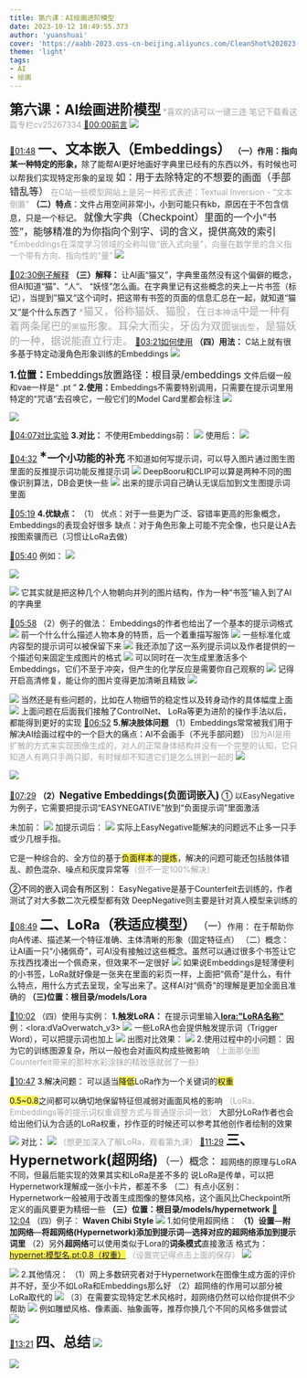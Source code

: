 ```yaml
---
title: 第六课：AI绘画进阶模型
date: 2023-10-12 18:49:55.373
author: 'yuanshuai'
cover: 'https://aabb-2023.oss-cn-beijing.aliyuncs.com/CleanShot%202023-10-25%20at%2013.41.52.png'
theme: 'light'
tags:
- AI
- 绘画
---
```


<strong><font style='font-size:24px;'>第六课：AI绘画进阶模型</font></strong>
<font style='color:#a5a5a5;'>*喜欢的话可以一键三连</font>
<font style='color:#a5a5a5;'>笔记下载看这篇专栏cv25267334</font>
[🚩00:00前言](https://www.bilibili.com/video/BV1th4y1p7fH?p=1&t=0)
![](https://aabb-2023.oss-cn-beijing.aliyuncs.com/BV1th4y1p7fH_486144.jpg)

[🚩01:48](https://www.bilibili.com/video/BV1th4y1p7fH?p=1&t=108)
<strong><font style='font-size:24px;'>一、文本嵌入（Embeddings）</font></strong>
<strong>（一）作用：指向某一种特定的形象，</strong>除了能帮AI更好地画好字典里已经有的东西以外，有时候也可以帮我们实现特定形象的呈现
<font style='font-size:17px;'>如：用于去除特定的不想要的画面（手部错乱等）</font>
<font style='color:#a5a5a5;'>在C站一些模型网站上是另一种形式表述：Textual Inversion - “文本倒置"</font>
<strong>（二）特点</strong>：文件占用空间非常小，小到可能只有kb，原因在于不包含信息，只是一个标记。
<font style='font-size:17px;'>就像大字典（Checkpoint）里面的一个小“书签”，能够精准的为你指向个别字、词的含义，提供高效的索引</font>
<font style='background-color:#ffffff;color:#a5a5a5;'>*Embeddings在深度学习领域的全称叫做“嵌入式向量"，向量在数学里的含义指一个带有方向、指向性的“量”</font>
![](https://aabb-2023.oss-cn-beijing.aliyuncs.com/BV1th4y1p7fH_916336.jpg)

[🚩02:30例子解释](https://www.bilibili.com/video/BV1th4y1p7fH?p=1&t=150)
<strong>（三）解释：</strong>
让AI画“猫又”，字典里虽然没有这个偏僻的概念，但AI知道“猫”、“人”、 “妖怪”怎么画。在字典里记有这些概念的夹上一片书签（标记），当提到”猫又“这个词时，把这带有书签的页面的信息汇总在一起，就知道“猫又”是个什么东西了
<font style='color:#a5a5a5;'>*</font><font style='color:#a5a5a5;font-size:18px;'>猫又，俗称猫妖、猫股，在</font><font style='color:#a5a5a5;'>日本神话</font><font style='color:#a5a5a5;font-size:18px;'>中是一种有着两条尾巴的</font><font style='color:#a5a5a5;'>黑猫</font><font style='color:#a5a5a5;font-size:18px;'>形象。耳朵大而尖，牙齿为双面</font><font style='color:#a5a5a5;'>锯齿型</font><font style='color:#a5a5a5;font-size:18px;'>，是猫妖的一种，据说能直立行走。</font>
[🚩03:21如何使用](https://www.bilibili.com/video/BV1th4y1p7fH?p=1&t=200)
<strong>（四）用法：</strong>
C站上就有很多基于特定动漫角色形象训练的Embeddings
![](https://aabb-2023.oss-cn-beijing.aliyuncs.com/BV1th4y1p7fH_100492.jpg)

<strong><font style='font-size:17px;'>1.位置：</font></strong><font style='font-size:17px;'>Embeddings放置路径：根目录/embeddings</font>
文件后缀一般和vae一样是“ .pt ”
<strong>2.使用：</strong>Embeddings不需要特别调用，只需要在提示词里用特定的“咒语“去召唤它，一般它们的Model Card里都会标注
![](https://aabb-2023.oss-cn-beijing.aliyuncs.com/BV1th4y1p7fH_200124.jpg)


![](https://aabb-2023.oss-cn-beijing.aliyuncs.com/BV1th4y1p7fH_329125.jpg)

[🚩04:07对比实验](https://www.bilibili.com/video/BV1th4y1p7fH?p=1&t=247)
<strong>3.对比：</strong>
不使用Embeddings前：
![](https://aabb-2023.oss-cn-beijing.aliyuncs.com/BV1th4y1p7fH_283765.jpg)
使用后：
![](https://aabb-2023.oss-cn-beijing.aliyuncs.com/BV1th4y1p7fH_358719.jpg)

[🚩04:32](https://www.bilibili.com/video/BV1th4y1p7fH?p=1&t=272)
<strong><font style='font-size:24px;'>*</font></strong><strong><font style='font-size:17px;'>一个小功能的补充</font></strong>
不知道如何写提示词，可以导入图片通过图生图里面的反推提示词功能反推提示词
![](https://aabb-2023.oss-cn-beijing.aliyuncs.com/BV1th4y1p7fH_509500.jpg)
DeepBooru和CLIP可以算是两种不同的图像识别算法，DB会更快一些
![](https://aabb-2023.oss-cn-beijing.aliyuncs.com/BV1th4y1p7fH_284902.jpg)
出来的提示词自己确认无误后加到文生图提示词里面


[🚩05:19](https://www.bilibili.com/video/BV1th4y1p7fH?p=1&t=319)
<strong>4.优缺点：</strong>
（1）
优点：对于一些更为广泛、容错率更高的形象概念，Embeddings的表现会好很多
缺点：对于角色形象上可能不完全像，也只是让A去按图索骥而已（习惯让LoRa去做）

[🚩05:40](https://www.bilibili.com/video/BV1th4y1p7fH?p=1&t=339)
例如：
![](https://aabb-2023.oss-cn-beijing.aliyuncs.com/BV1th4y1p7fH_228405.jpg)


![](https://aabb-2023.oss-cn-beijing.aliyuncs.com/BV1th4y1p7fH_680931.jpg)

![](https://aabb-2023.oss-cn-beijing.aliyuncs.com/BV1th4y1p7fH_392432.jpg)
它其实就是把这种几个人物朝向并列的图片结构，作为一种“书签”输入到了AI的字典里

[🚩05:58](https://www.bilibili.com/video/BV1th4y1p7fH?p=1&t=357)
（2）例子的做法：
Embeddings的作者也给出了一个基本的提示词格式
![](https://aabb-2023.oss-cn-beijing.aliyuncs.com/BV1th4y1p7fH_444961.jpg)
前一个什么什么描述人物本身的特质，后一个着重描写服饰
![](https://aabb-2023.oss-cn-beijing.aliyuncs.com/BV1th4y1p7fH_753533.jpg)
一些标准化或内容型的提示词可以被保留下来
![](https://aabb-2023.oss-cn-beijing.aliyuncs.com/BV1th4y1p7fH_508868.jpg)
我还添加了这一系列提示词以及作者提供的一个描述句来固定生成图片的格式
![](https://aabb-2023.oss-cn-beijing.aliyuncs.com/BV1th4y1p7fH_753117.jpg)
可以同时在一次生成里激活多个Embeddings，它们不至于冲突，但产生的化学反应是需要你自己观察的
![](https://aabb-2023.oss-cn-beijing.aliyuncs.com/BV1th4y1p7fH_394529.jpg)
记得开启高清修复，能让你的图片变得更加清晰且精致
![](https://aabb-2023.oss-cn-beijing.aliyuncs.com/BV1th4y1p7fH_350667.jpg)

![](https://aabb-2023.oss-cn-beijing.aliyuncs.com/BV1th4y1p7fH_812766.jpg)
当然还是有些问题的，比如在人物细节的稳定性以及转身动作的具体幅度上面
![](https://aabb-2023.oss-cn-beijing.aliyuncs.com/BV1th4y1p7fH_783326.jpg)
上面问题在后面我们接触了ControlNet、 LoRa等更为进阶的操作手法以后，都能得到更好的实现
[🚩06:52](https://www.bilibili.com/video/BV1th4y1p7fH?p=1&t=412)
<strong>5.解决肢体问题</strong>
（1）Embeddings常常被我们用于解决AI绘画过程中的一个巨大的痛点：AI不会画手（不光手部问题）
<font style='color:#a5a5a5;'>因为AI是用扩散的方式来实现图像生成的，对人的正常身体结构并没有一个完整的认知，它只知道人有两只手两只脚，有时候却不知道它们是怎么拼到一起的</font>
![](https://aabb-2023.oss-cn-beijing.aliyuncs.com/BV1th4y1p7fH_664000.jpg)


![](https://aabb-2023.oss-cn-beijing.aliyuncs.com/BV1th4y1p7fH_223869.jpg)


[🚩07:29](https://www.bilibili.com/video/BV1th4y1p7fH?p=1&t=448)
<strong>（2）</strong><strong><font style='font-size:17px;'>Negative Embeddings(负面词嵌入)</font></strong>
①
以EasyNegative为例子，它需要把提示词“EASYNEGATIVE”放到“负面提示词”里面激活

未加前：
![](https://aabb-2023.oss-cn-beijing.aliyuncs.com/BV1th4y1p7fH_458368.jpg)
加提示词后：
![](https://aabb-2023.oss-cn-beijing.aliyuncs.com/BV1th4y1p7fH_009340.jpg)
实际上EasyNegative能解决的问题远不止多一只手或少几根手指。


它是一种综合的、全方位的基于<font style='background-color:#fff359;'>负面样本</font>的<font style='background-color:#fff359;'>提炼</font>，解决的问题可能还包括肢体错乱、颜色混杂、噪点和灰度异常等<font style='color:#a5a5a5;'>（但不一定100%解决）</font>


<font style='color:#000000;'>②不同的嵌入词会有所区别：</font>
EasyNegative是基于Counterfeit去训练的，作者测试了对大多数二次元模型都有效
DeepNegative则主要是针对真人模型来训练的

[🚩08:49](https://www.bilibili.com/video/BV1th4y1p7fH?p=1&t=528)
<strong><font style='font-size:24px;'>二、LoRa（秩适应模型）</font></strong>
<strong><font style='font-size:24px;'> </font></strong><font style='font-size:17px;'>（一）</font>作用：
在于帮助你向A传递、描述某一个特征准确、主体清晰的形象（固定特征点）
（二）概念：
让AI画一只“小猪佩奇”，可AI没有接触过这些概念。虽然可以通过很多个书签让它东找西找凑出一个佩奇来，但效果不一定很好
![](https://aabb-2023.oss-cn-beijing.aliyuncs.com/BV1th4y1p7fH_267403.jpg)
如果说Embeddings是轻薄便利的小书签，LoRa就好像是一张夹在里面的彩页一样，上面把“佩奇”是什么，有什么特点，用什么方式去呈现，全写出来了。这样AI对“佩奇”的理解是更加全面且准确的
<strong>（三)位置：根目录/models/Lora</strong>

[🚩10:02](https://www.bilibili.com/video/BV1th4y1p7fH?p=1&t=601)
（四）使用与实例：
<strong>1.触发LoRA：</strong>
在提示词里输入<strong><lora:"LoRA名称"></strong>
例：&lt;lora:dVaOverwatch_v3&gt;
![](https://aabb-2023.oss-cn-beijing.aliyuncs.com/BV1th4y1p7fH_934840.jpg)
一些LoRA也会提供触发提示词（Trigger Word），可以把提示词也加上
![](https://aabb-2023.oss-cn-beijing.aliyuncs.com/BV1th4y1p7fH_699770.jpg)
出图对比效果：
![](https://aabb-2023.oss-cn-beijing.aliyuncs.com/BV1th4y1p7fH_654586.jpg)
2.使用过程中的小问题：
因为它的训练图源复杂，所以一般也会对画风构成些微影响
<font style='color:#a5a5a5;'>（上面那张图Counterfeit带来的那种水彩涂抹的精致感就弱了一些)</font>


[🚩10:47](https://www.bilibili.com/video/BV1th4y1p7fH?p=1&t=647)
<font style='color:#000000;'>3.解决问题：</font>
可以适当<font style='background-color:#fff359;'>降低</font>LoRa作为一个关键词的<font style='background-color:#fff359;'>权重</font>

<font style='background-color:#fff359;'>0.5~0.8</font>之间都可以确切地保留特征但减弱对画面风格的影响
<font style='color:#a5a5a5;'>（LoRa、Embeddings等的提示词权重调整方式与普通提示词一致）</font>
大部分LoRa作者也会给出他们认为合适的LoRa权重，抄作亚的时候还可以参考其他创作者绘制的效果
![](https://aabb-2023.oss-cn-beijing.aliyuncs.com/BV1th4y1p7fH_374918.jpg)
对比：
![](https://aabb-2023.oss-cn-beijing.aliyuncs.com/BV1th4y1p7fH_009492.jpg)
<font style='color:#a5a5a5;'>（想更加深入了解LoRa，观看第九课）</font>
[🚩11:29](https://www.bilibili.com/video/BV1th4y1p7fH?p=1&t=688)
<strong><font style='font-size:24px;'>三、Hypernetwork(超网络)</font></strong>
<font style='font-size:17px;'>（一）概念：</font>
超网络的原理与LoRA不同，但最后能实现的效果其实和LoRa是差不多的
说LoRa是传单，可以把Hypernetwork理解成一张小卡片，都差不多
（二）有点小区别：
Hypernetwork一般被用于改善生成图像的整体风格，这个画风比Checkpoint所定义的画风要更为精细一些
<strong>（三）位置：根目录/models/hypernetwork</strong>
[🚩12:04](https://www.bilibili.com/video/BV1th4y1p7fH?p=1&t=724)
（四）例子：
<strong>Waven Chibi Style</strong>
![](https://aabb-2023.oss-cn-beijing.aliyuncs.com/BV1th4y1p7fH_465169.jpg)
1.如何使用超网络：
<strong>（1）设置</strong>—<strong>附加网络</strong>—<strong>将超网络(Hypernetwork)添加到提示词</strong>—<strong>选择对应的超网络添加到提示词里</strong>
（2）另外<strong>超网络</strong>可以使用类似于Lora的<strong>词条模式</strong>直接激活
格式为： <font style='background-color:#fff359;'><hypernet:模型名.pt:0.8（权重）></font>
<font style='color:#a5a5a5;'>（设置完记得点击上面的保存）</font>
![](https://aabb-2023.oss-cn-beijing.aliyuncs.com/BV1th4y1p7fH_166300.jpg)

![](https://aabb-2023.oss-cn-beijing.aliyuncs.com/BV1th4y1p7fH_463929.jpg)
2.其他情况：
（1）网上多数研究者对于Hypernetwork在图像生成方面的评价并不好，至少不如LoRa和Embeddings那么好
（2）超网络的作用可以部分被LoRa取代的
![](https://aabb-2023.oss-cn-beijing.aliyuncs.com/BV1th4y1p7fH_612494.jpg)
（3）在需要实现特定艺术风格时，超网络仍然可以给你提供不少帮助
![](https://aabb-2023.oss-cn-beijing.aliyuncs.com/BV1th4y1p7fH_606763.jpg)
例如雕塑风格、像素画、抽象画等，推荐你换几个不同的风格多做尝试
![](https://aabb-2023.oss-cn-beijing.aliyuncs.com/BV1th4y1p7fH_401293.jpg)

[🚩13:21](https://www.bilibili.com/video/BV1th4y1p7fH?p=1&t=801)
<strong><font style='font-size:24px;'>四、总结</font></strong>
![](https://aabb-2023.oss-cn-beijing.aliyuncs.com/BV1th4y1p7fH_112850.jpg)


![](https://aabb-2023.oss-cn-beijing.aliyuncs.com/BV1th4y1p7fH_610887.jpg)

